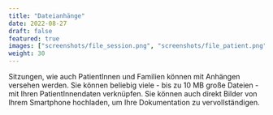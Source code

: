 ```yaml
---
title: "Dateianhänge"
date: 2022-08-27
draft: false
featured: true
images: ["screenshots/file_session.png", "screenshots/file_patient.png"]
weight: 30
---
```


Sitzungen, wie auch PatientInnen und Familien können mit Anhängen versehen werden. Sie können beliebig viele - bis zu 10 MB große Dateien - mit Ihren PatientInnendaten verknüpfen. Sie können auch direkt Bilder von Ihrem Smartphone hochladen, um Ihre Dokumentation zu vervollständigen.
